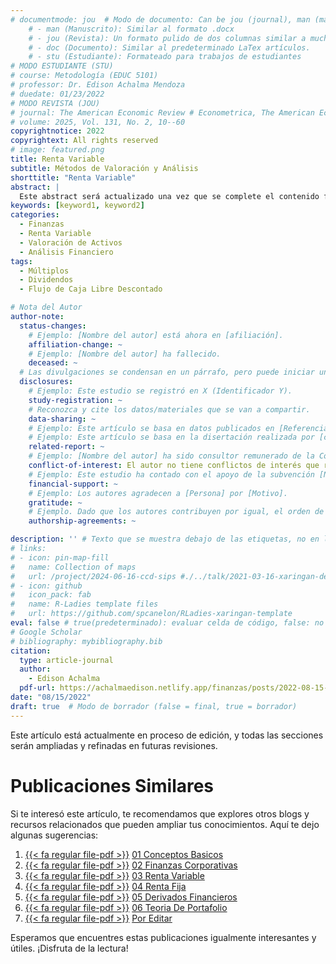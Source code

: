 ```yaml
---
# documentmode: jou  # Modo de documento: Can be jou (journal), man (manuscript), stu (student), or doc (document)
    # - man (Manuscrito): Similar al formato .docx
    # - jou (Revista): Un formato pulido de dos columnas similar a muchas revistas APA.
    # - doc (Documento): Similar al predeterminado LaTex artículos.
    # - stu (Estudiante): Formateado para trabajos de estudiantes
# MODO ESTUDIANTE (STU)
# course: Metodología (EDUC 5101)
# professor: Dr. Edison Achalma Mendoza
# duedate: 01/23/2022
# MODO REVISTA (JOU)
# journal: The American Economic Review # Econometrica, The American Economic Review, Revista de Economía, Revista de la CEPAL
# volume: 2025, Vol. 131, No. 2, 10--60
copyrightnotice: 2022
copyrightext: All rights reserved
# image: featured.png
title: Renta Variable
subtitle: Métodos de Valoración y Análisis
shorttitle: "Renta Variable"
abstract: |
  Este abstract será actualizado una vez que se complete el contenido final del artículo.
keywords: [keyword1, keyword2]
categories:
  - Finanzas
  - Renta Variable
  - Valoración de Activos
  - Análisis Financiero
tags:
  - Múltiplos
  - Dividendos
  - Flujo de Caja Libre Descontado

# Nota del Autor
author-note:
  status-changes: 
    # Ejemplo: [Nombre del autor] está ahora en [afiliación].
    affiliation-change: ~
    # Ejemplo: [Nombre del autor] ha fallecido.
    deceased: ~
  # Las divulgaciones se condensan en un párrafo, pero puede iniciar un campo con dos saltos de línea para separarlas: \n\nNew 
  disclosures:
    # Ejemplo: Este estudio se registró en X (Identificador Y).
    study-registration: ~
    # Reconozca y cite los datos/materiales que se van a compartir.
    data-sharing: ~
    # Ejemplo: Este artículo se basa en datos publicados en [Referencia].
    # Ejemplo: Este artículo se basa en la disertación realizada por [cita].
    related-report: ~
    # Ejemplo: [Nombre del autor] ha sido consultor remunerado de la Corporación X, que ha financiado este estudio.
    conflict-of-interest: El autor no tiene conflictos de interés que revelar.
    # Ejemplo: Este estudio ha contado con el apoyo de la subvención [Número de subvención] de [Fuente de financiación].
    financial-support: ~
    # Ejemplo: Los autores agradecen a [Persona] por [Motivo].
    gratitude: ~
    # Ejemplo. Dado que los autores contribuyen por igual, el orden de autoría se determinó mediante el lanzamiento de una moneda al aire.
    authorship-agreements: ~

description: '' # Texto que se muestra debajo de las etiquetas, no en la página del listado
# links:
# - icon: pin-map-fill
#   name: Collection of maps
#   url: /project/2024-06-16-ccd-sips #./../talk/2021-03-16-xaringan-deploy-demo/
# - icon: github
#   icon_pack: fab
#   name: R-Ladies template files
#   url: https://github.com/spcanelon/RLadies-xaringan-template
eval: false # true(predeterminado): evaluar celda de código, false: no evaluar la celda de código
# Google Scholar
# bibliography: mybibliography.bib
citation:
  type: article-journal
  author:
    - Edison Achalma
  pdf-url: https://achalmaedison.netlify.app/finanzas/posts/2022-08-15-03-renta-variable/index.pdf
date: "08/15/2022"
draft: true  # Modo de borrador (false = final, true = borrador)
---
```










Este artículo está actualmente en proceso de edición, y todas las secciones serán ampliadas y refinadas en futuras revisiones.


# Publicaciones Similares

Si te interesó este artículo, te recomendamos que explores otros blogs y recursos relacionados que pueden ampliar tus conocimientos. Aquí te dejo algunas sugerencias:


1. [{{< fa regular file-pdf >}}](https://achalmaedison.netlify.app/finanzas/posts/2022-08-01-01-conceptos-basicos/index.pdf) [01 Conceptos Basicos](https://achalmaedison.netlify.app/finanzas/posts/2022-08-01-01-conceptos-basicos)
2. [{{< fa regular file-pdf >}}](https://achalmaedison.netlify.app/finanzas/posts/2022-08-08-02-finanzas-corporativas/index.pdf) [02 Finanzas Corporativas](https://achalmaedison.netlify.app/finanzas/posts/2022-08-08-02-finanzas-corporativas)
3. [{{< fa regular file-pdf >}}](https://achalmaedison.netlify.app/finanzas/posts/2022-08-15-03-renta-variable/index.pdf) [03 Renta Variable](https://achalmaedison.netlify.app/finanzas/posts/2022-08-15-03-renta-variable)
4. [{{< fa regular file-pdf >}}](https://achalmaedison.netlify.app/finanzas/posts/2022-08-22-04-renta-fija/index.pdf) [04 Renta Fija](https://achalmaedison.netlify.app/finanzas/posts/2022-08-22-04-renta-fija)
5. [{{< fa regular file-pdf >}}](https://achalmaedison.netlify.app/finanzas/posts/2022-08-29-05-derivados-financieros/index.pdf) [05 Derivados Financieros](https://achalmaedison.netlify.app/finanzas/posts/2022-08-29-05-derivados-financieros)
6. [{{< fa regular file-pdf >}}](https://achalmaedison.netlify.app/finanzas/posts/2022-09-05-06-teoria-de-portafolio/index.pdf) [06 Teoria De Portafolio](https://achalmaedison.netlify.app/finanzas/posts/2022-09-05-06-teoria-de-portafolio)
7. [{{< fa regular file-pdf >}}](https://achalmaedison.netlify.app/finanzas/posts/2024-03-31-por-editar/index.pdf) [Por Editar](https://achalmaedison.netlify.app/finanzas/posts/2024-03-31-por-editar)


Esperamos que encuentres estas publicaciones igualmente interesantes y útiles. ¡Disfruta de la lectura!

